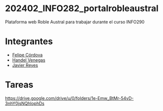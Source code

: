 # 202402_INFO282_portalrobleaustral
Plataforma web Roble Austral para trabajar durante el curso INFO290

# Integrantes

- <a href="https://github.com/fcordovav">Felipe Córdova</a>
- <a href="https://github.com/handel123">Handel Venegas</a>
- <a href="https://github.com/Furnariidae">Javier Reyes</a>

# Tareas

https://drive.google.com/drive/u/0/folders/1e-Emw_BtMr-54vD-3nhY0jsNQhlophDs

